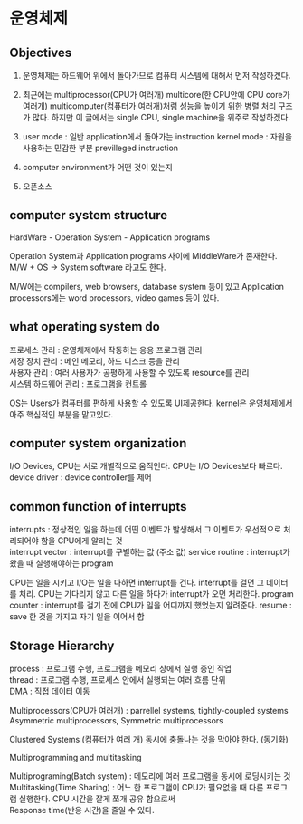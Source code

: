 # 운영체제

## Objectives

1. 운영체제는 하드웨어 위에서 돌아가므로 컴퓨터 시스템에 대해서 먼저 작성하겠다.

2. 최근에는 multiprocessor(CPU가 여러개) multicore(한 CPU안에 CPU core가 여러개) multicomputer(컴퓨터가 여러개)처럼 성능을 높이기 위한 병렬 처리 구조가 많다.
하지만 이 글에서는 single CPU, single machine을 위주로 작성하겠다.

3. user mode : 일반 application에서 돌아가는 instruction
kernel mode : 자원을 사용하는 민감한 부분 previlleged instruction 

4. computer environment가 어떤 것이 있는지

5. 오픈소스

## computer system structure

HardWare - Operation System - Application programs

Operation System과 Application programs 사이에 MiddleWare가 존재한다. 
M/W + OS -> System software 라고도 한다. 

M/W에는 compilers, web browsers, database system 등이 있고
Application processors에는 word processors, video games 등이 있다.

## what operating system do

프로세스 관리 : 운영체제에서 작동하는 응용 프로그램 관리  
저장 장치 관리 : 메인 메모리, 하드 디스크 등을 관리  
사용자 관리 : 여러 사용자가 공평하게 사용할 수 있도록 resource를 관리  
시스템 하드웨어 관리 : 프로그램을 컨트롤  

OS는 Users가 컴퓨터를 편하게 사용할 수 있도록 UI제공한다.
kernel은 운영체제에서 아주 핵심적인 부분을 맡고있다.

## computer system organization 

I/O Devices, CPU는 서로 개별적으로 움직인다. 
CPU는 I/O Devices보다 빠르다.
device driver : device controller를 제어 

## common function of interrupts 

interrupts : 정상적인 일을 하는데 어떤 이벤트가 발생해서 그 이벤트가 우선적으로 처리되어야 함을 CPU에게 알리는 것  
interrupt vector : interrupt를 구별하는 값 (주소 값)
service routine : interrupt가 왔을 때 실행해야하는 program  

CPU는 일을 시키고 I/O는 일을 다하면 interrupt를 건다. interrupt를 걸면 그 데이터를 처리.
CPU는 기다리지 않고 다른 일을 하다가 interrupt가 오면 처리한다.
program counter : interrupt를 걸기 전에 CPU가 일을 어디까지 했었는지 알려준다.
resume : save 한 것을 가지고 자기 일을 이어서 함

## Storage Hierarchy

process : 프로그램 수행, 프로그램을 메모리 상에서 실행 중인 작업  
thread : 프로그램 수행, 프로세스 안에서 실행되는 여러 흐름 단위  
DMA : 직접 데이터 이동

Multiprocessors(CPU가 여러개) : parrellel systems, tightly-coupled systems
Asymmetric multiprocessors, Symmetric multiprocessors

Clustered Systems (컴퓨터가 여러 개)
동시에 충돌나는 것을 막아야 한다. (동기화)

Multiprogramming and multitasking

Multiprograming(Batch system) : 메모리에 여러 프로그램을 동시에 로딩시키는 것  
Multitasking(Time Sharing) : 어느 한 프로그램이 CPU가 필요없을 때 다른 프로그램 실행한다. CPU 시간을 잘게 쪼개 공유 함으로써  
Response time(반응 시간)을 줄일 수 있다.
